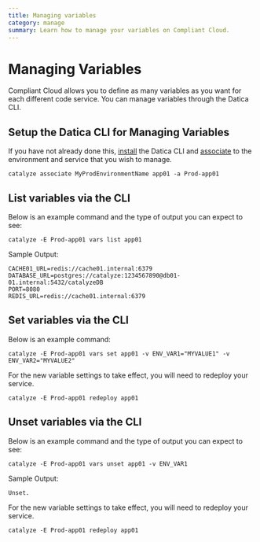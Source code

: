 ```yaml
---
title: Managing variables
category: manage
summary: Learn how to manage your variables on Compliant Cloud.
---
```


# Managing Variables

Compliant Cloud allows you to define as many variables as you want for each different code service. You can manage variables through the Datica CLI.

## Setup the Datica CLI for Managing Variables

If you have not already done this, [install](https://github.com/catalyzeio/cli) the Datica CLI and [associate](/compliant-cloud/cli-reference#associate) to the environment and service that you wish to manage.

`catalyze associate MyProdEnvironmentName app01 -a Prod-app01`

## List variables via the CLI

Below is an example command and the type of output you can expect to see:

`catalyze -E Prod-app01 vars list app01`

Sample Output:

```
CACHE01_URL=redis://cache01.internal:6379
DATABASE_URL=postgres://catalyze:1234567890@db01-01.internal:5432/catalyzeDB
PORT=8080
REDIS_URL=redis://cache01.internal:6379
```

## Set variables via the CLI

Below is an example command:

`catalyze -E Prod-app01 vars set app01 -v ENV_VAR1="MYVALUE1" -v ENV_VAR2="MYVALUE2"`

For the new variable settings to take effect, you will need to redeploy your service.

`catalyze -E Prod-app01 redeploy app01`

## Unset variables via the CLI

Below is an example command and the type of output you can expect to see:

`catalyze -E Prod-app01 vars unset app01 -v ENV_VAR1`

Sample Output:

`Unset.`

For the new variable settings to take effect, you will need to redeploy your service.

`catalyze -E Prod-app01 redeploy app01`
